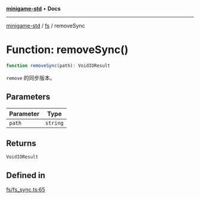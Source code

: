 [**minigame-std**](../../../README.md) • **Docs**

***

[minigame-std](../../../README.md) / [fs](../README.md) / removeSync

# Function: removeSync()

```ts
function removeSync(path): VoidIOResult
```

`remove` 的同步版本。

## Parameters

| Parameter | Type |
| ------ | ------ |
| `path` | `string` |

## Returns

`VoidIOResult`

## Defined in

[fs/fs\_sync.ts:65](https://github.com/JiangJie/minigame-std/blob/e98ab0af7ad78dc07fcec865ee164ff1e7efe9cf/src/std/fs/fs_sync.ts#L65)
